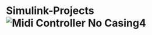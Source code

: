 # Simulink-Projects![Midi Controller No Casing4](https://user-images.githubusercontent.com/96789016/223741251-438ab8a9-9321-4374-b107-6c9e3bb6a972.jpg)
